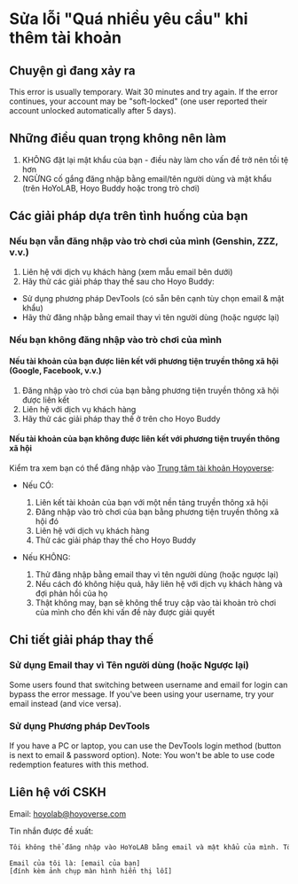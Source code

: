 # Sửa lỗi "Quá nhiều yêu cầu" khi thêm tài khoản

## Chuyện gì đang xảy ra

This error is usually temporary. Wait 30 minutes and try again. If the error continues, your account may be "soft-locked" (one user reported their account unlocked automatically after 5 days).

## Những điều quan trọng không nên làm

1. KHÔNG đặt lại mật khẩu của bạn - điều này làm cho vấn đề trở nên tồi tệ hơn
2. NGỪNG cố gắng đăng nhập bằng email/tên người dùng và mật khẩu (trên HoYoLAB, Hoyo Buddy hoặc trong trò chơi)

## Các giải pháp dựa trên tình huống của bạn

### Nếu bạn vẫn đăng nhập vào trò chơi của mình (Genshin, ZZZ, v.v.)

1. Liên hệ với dịch vụ khách hàng (xem mẫu email bên dưới)
2. Hãy thử các giải pháp thay thế sau cho Hoyo Buddy:
  - Sử dụng phương pháp DevTools (có sẵn bên cạnh tùy chọn email & mật khẩu)
  - Hãy thử đăng nhập bằng email thay vì tên người dùng (hoặc ngược lại)

### Nếu bạn không đăng nhập vào trò chơi của mình

#### Nếu tài khoản của bạn được liên kết với phương tiện truyền thông xã hội (Google, Facebook, v.v.)

1. Đăng nhập vào trò chơi của bạn bằng phương tiện truyền thông xã hội được liên kết
2. Liên hệ với dịch vụ khách hàng
3. Hãy thử các giải pháp thay thế ở trên cho Hoyo Buddy

#### Nếu tài khoản của bạn không được liên kết với phương tiện truyền thông xã hội

Kiểm tra xem bạn có thể đăng nhập vào [Trung tâm tài khoản Hoyoverse](https://account.hoyoverse.com/):

- Nếu CÓ:
  1. Liên kết tài khoản của bạn với một nền tảng truyền thông xã hội
  2. Đăng nhập vào trò chơi của bạn bằng phương tiện truyền thông xã hội đó
  3. Liên hệ với dịch vụ khách hàng
  4. Thử các giải pháp thay thế cho Hoyo Buddy

- Nếu KHÔNG:
  1. Thử đăng nhập bằng email thay vì tên người dùng (hoặc ngược lại)
  2. Nếu cách đó không hiệu quả, hãy liên hệ với dịch vụ khách hàng và đợi phản hồi của họ
  3. Thật không may, bạn sẽ không thể truy cập vào tài khoản trò chơi của mình cho đến khi vấn đề này được giải quyết

## Chi tiết giải pháp thay thế

### Sử dụng Email thay vì Tên người dùng (hoặc Ngược lại)

Some users found that switching between username and email for login can bypass the error message. If you've been using your username, try your email instead (and vice versa).

### Sử dụng Phương pháp DevTools

If you have a PC or laptop, you can use the DevTools login method (button is next to email & password option). Note: You won't be able to use code redemption features with this method.

## Liên hệ với CSKH

Email: [hoyolab@hoyoverse.com](mailto:hoyolab@hoyoverse.com)

Tin nhắn được đề xuất:

```txt
Tôi không thể đăng nhập vào HoYoLAB bằng email và mật khẩu của mình. Tôi nhận được lỗi "Quá nhiều yêu cầu, vui lòng làm mới trang và thử lại sau" (xem ảnh chụp màn hình đính kèm). Tôi đã đợi hơn 8 giờ và vẫn thấy lỗi này. Vui lòng giúp tôi mở khóa tài khoản.

Email của tôi là: [email của bạn]
[đính kèm ảnh chụp màn hình hiển thị lỗi]
```
